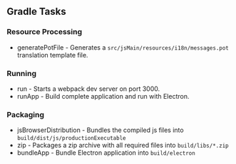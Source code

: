 ## Gradle Tasks

### Resource Processing
* generatePotFile - Generates a `src/jsMain/resources/i18n/messages.pot` translation template file.
### Running
* run - Starts a webpack dev server on port 3000.
* runApp - Build complete application and run with Electron.
### Packaging
* jsBrowserDistribution - Bundles the compiled js files into `build/dist/js/productionExecutable`
* zip - Packages a zip archive with all required files into `build/libs/*.zip`
* bundleApp - Bundle Electron application into `build/electron`
